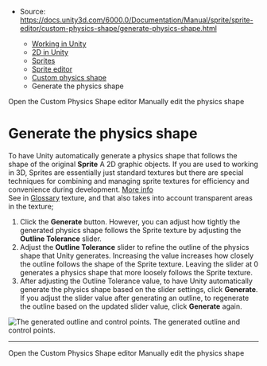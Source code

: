 * Source: https://docs.unity3d.com/6000.0/Documentation/Manual/sprite/sprite-editor/custom-physics-shape/generate-physics-shape.html

  * [Working in Unity](https://docs.unity3d.com/6000.0/Documentation/Manual/working-in-unity.html)
  * [2D in Unity](https://docs.unity3d.com/6000.0/Documentation/Manual/Unity2D.html)
  * [Sprites](https://docs.unity3d.com/6000.0/Documentation/Manual/sprite/sprite-landing.html)
  * [Sprite editor](https://docs.unity3d.com/6000.0/Documentation/Manual/sprite/sprite-editor/sprite-editor-landing.html)
  * [Custom physics shape](https://docs.unity3d.com/6000.0/Documentation/Manual/sprite/sprite-editor/custom-physics-shape/custom-physics-shape-landing.html)
  * Generate the physics shape


[](https://docs.unity3d.com/6000.0/Documentation/Manual/sprite/sprite-editor/custom-physics-shape/open-custom-physics-shape-editor.html)
Open the Custom Physics Shape editor
[](https://docs.unity3d.com/6000.0/Documentation/Manual/sprite/sprite-editor/custom-physics-shape/manually-edit-physics-shape.html)
Manually edit the physics shape
# Generate the physics shape
To have Unity automatically generate a physics shape that follows the shape of the original **Sprite** A 2D graphic objects. If you are used to working in 3D, Sprites are essentially just standard textures but there are special techniques for combining and managing sprite textures for efficiency and convenience during development. [More info](https://docs.unity3d.com/6000.0/Documentation/Manual/sprite/sprite-landing.html)  
See in [Glossary](https://docs.unity3d.com/6000.0/Documentation/Manual/Glossary.html#Sprite) texture, and that also takes into account transparent areas in the texture;
  1. Click the **Generate** button.
However, you can adjust how tightly the generated physics shape follows the Sprite texture by adjusting the **Outline Tolerance** slider.
  2. Adjust the **Outline Tolerance** slider to refine the outline of the physics shape that Unity generates.
Increasing the value increases how closely the outline follows the shape of the Sprite texture. Leaving the slider at 0 generates a physics shape that more loosely follows the Sprite texture.
  3. After adjusting the Outline Tolerance value, to have Unity automatically generate the physics shape based on the slider settings, click **Generate**.
If you adjust the slider value after generating an outline, to regenerate the outline based on the updated slider value, click **Generate** again.

![The generated outline and control points.](https://docs.unity3d.com/6000.0/Documentation/uploads/Main/2D-CustomPS-generatedoutline.png) The generated outline and control points.
* * *
[](https://docs.unity3d.com/6000.0/Documentation/Manual/sprite/sprite-editor/custom-physics-shape/open-custom-physics-shape-editor.html)
Open the Custom Physics Shape editor
[](https://docs.unity3d.com/6000.0/Documentation/Manual/sprite/sprite-editor/custom-physics-shape/manually-edit-physics-shape.html)
Manually edit the physics shape
